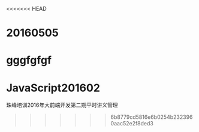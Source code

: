 <<<<<<< HEAD
# 20160505
gggfgfgf
=======
# JavaScript201602
珠峰培训2016年大前端开发第二期平时讲义管理
>>>>>>> 6b8779cd5816e6b0254b2323960aac52e2f8ded3

